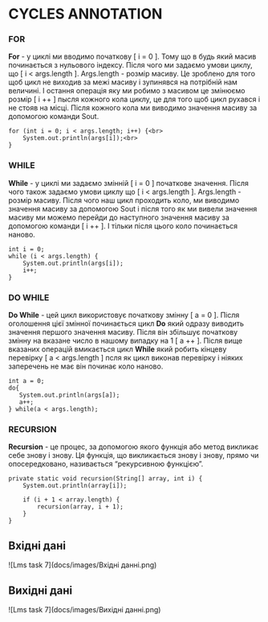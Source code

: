 # CYCLES ANNOTATION

  ### FOR
 
 __For__ - у циклі ми вводимо початкову [ і = 0 ]. Тому що в будь який масив
 починається з нульового індексу. Після чого ми задаємо умови циклу, що 
 [ і < args.length ]. Аrgs.length - розмір масиву. Це зроблено для того щоб 
 цикл не виходив за межі масиву і зупинявся на потрібній нам величині. І 
 остання операція яку ми робимо з масивом це змінюємо розмір [ і ++ ] 
 пысля кожного кола циклу, це для того щоб цикл рухався і не стояв на місці. 
 Після кожного кола ми виводимо значення масиву за допомогою команди Sout.

    for (int i = 0; i < args.length; i++) {<br>
        System.out.println(args[i]);<br>
    }

  ### WHILE
 
 __While__ - у циклі ми задаємо змінній [ і = 0 ] початкове значення. Після 
 чого також задаємо умови циклу що [ і < args.length ]. Аrgs.length - розмір
 масиву. Після чого наш цикл проходить коло, ми виводимо значення масиву за 
 допомогою Sout і після того як ми вивели значення масиву ми можемо перейди 
 до наступного значення масиву за допомогою команди [ і ++ ]. І тільки після 
 цього коло починається наново.

    int i = 0;
    while (i < args.length) {
        System.out.println(args[i]);
        i++;
    }
 
  ### DO WHILE

 __Do While__ - цей цикл використовує початкову змінну [ а = 0 ]. 
 Після оголошення цієї змінної починається цикл __Do__ який одразу виводить 
 значення першого значення масиву. Після він збільшує початкову змінну на 
 вказане число в нашому випадку на 1 [ а ++ ]. Після вище вказаних операцій 
 вмикається цикл __While__ який робить кінцеву перевірку [ а < args.length ] 
 псля як цикл виконав перевірку і ніяких заперечень не має він починає коло 
 наново.

    іnt a = 0;
    do{
       System.out.println(args[a]);
       a++;
    } while(a < args.length);

  ### RECURSION 

 __Recursion__ - це процес, за допомогою якого функція або метод викликає 
 себе знову і знову. Ця функція, що викликається знову і знову, прямо чи 
 опосередковано, називається “рекурсивною функцією”.

    private static void recursion(String[] array, int i) {
        System.out.println(array[i]);

        if (i + 1 < array.length) {
            recursion(array, i + 1);
        }
    }
 ## Вхідні дані

![Lms task 7](docs/images/Вхідні данні.png)

 ## Вихідні дані

![Lms task 7](docs/images/Вихідні данні.png)